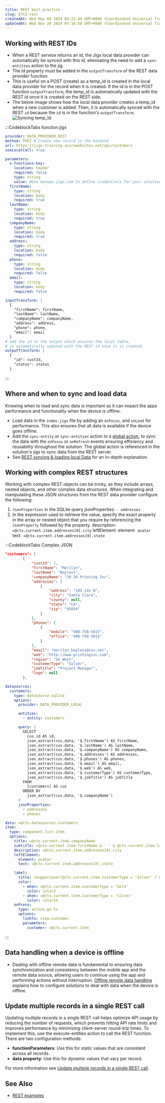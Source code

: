 ```yaml
---
title: REST best practice
slug: EYtZ-rest
createdAt: Wed May 08 2024 09:21:49 GMT+0000 (Coordinated Universal Time)
updatedAt: Wed Nov 20 2024 07:16:58 GMT+0000 (Coordinated Universal Time)
---
```


## Working with REST IDs

- When a REST service returns an id, the Jigx local data provider can automatically be synced with this id, eliminating the need to add a `sync-entities` action to the jig.
- The id property must be added in the `outputTransform` of the REST data provider function.
- This is useful on a POST (create) as a temp_id is created in the local data provider for the record when it is created. If the id is in the POST function `outputTransform`, the temp_id is automatically updated with the REST id once it is created on the REST side.
- The below image shows how the local data provider creates a temp_id when a new customer is added. Then, it is automatically synced with the REST `id` because the `id` is in the function's `outputTransform`.
  ![Syncing temp_Id](https://archbee-image-uploads.s3.amazonaws.com/x7vdIDH6-ScTprfmi2XXX/VuOMkHMSZXXZRlH7jloeo_rest-id.png "Syncing temp_Id")

:::CodeblockTabs
function.jigx

```yaml
provider: DATA_PROVIDER_REST
method: POST # Create new record in the backend
url: https://jigx-training.azurewebsites.net/api/customers
useLocalCall: true

parameters:
  x-functions-key:
    location: header
    required: false
    type: string
    value: #Use manage.jigx.com to define credentials for your solution
  firstName:
    type: string
    location: body
    required: true
  lastName:
    type: string
    location: body
    required: true
  companyName:
    type: string
    location: body
    required: true
  address:
    type: string
    location: body
    required: false
  phone:
    type: string
    location: body
    required: false
  email:
    type: string
    location: body
    required: false

inputTransform: |
  {
    "firstName": firstName,
    "lastName": lastName,
    "companyName": companyName,
    "address": address,
    "phone": phone,
    "email": email
  }
# add the id to the output which ensures the local table,
# is automatically updated with the REST id once it is created.
outputTransform: |
  {
    "id": custId,
    "status": status
  }
```

:::

## Where and when to sync and load data&#x20;

Knowing when to load and sync data is important as it can impact the apps performance and functionality when the device is offline.

- Load data in the `index.jigx` file by adding an `onFocus`, and `onLoad` for performance. This also ensures that all data is available if the device goes offline.
- Add the `sync-entity` or `sync-entities` action to a [global action](./../../../UI/Actions.md), to sync the data with the `onFocus` or `onRefresh` events ensuring efficiency and reusability throughout the solution. The global action is referenced in the solution's jigs to sync data from the REST server.&#x20;
- See [REST syncing & loading local Data](<./REST syncing _ loading local Data.md>) for an in-depth explanation.

## Working with complex REST structures

Working with complex REST objects can be tricky, as they include arrays, nested objects, and other complex data structures. When integrating and manipulating these JSON structures from the REST data provider configure the following:

1. `JsonProperties` in the SQLite query
   jsonProperties:
   &#x20; `- addresses`
2. In the expression used to retrieve the value, specify the exact property in the array or nested object that you require by referencing the `JsonProperty` followed by the property.
   description:` =@ctx.current.item.addresses[0].city`
   &#x20; leftElement:
   &#x20; element:` avatar`
   &#x20; text:` =@ctx.current.item.addresses[0].state`

:::CodeblockTabs
Complex JSON

```json
"customers": [
        {
            "custId": 1,
            "firstName": "Merilyn",
            "lastName": "Bayless",
            "companyName": "20 20 Printing Inc",
            "addresses": [
                {
                    "address": "195 13n N",
                    "city": "Santa Clara",
                    "county": null,
                    "state": "CA",
                    "zip": "95054"
                }
            ],
            "phones": [
                {
                    "mobile": "408-758-5015",
                    "office": "408-758-5015"
                }
            ],
            "email": "merilyn_bayless@cox.net",
            "web": "http://www.printinginc.com",
            "region": "US West",
            "customerType": "Silver",
            "jobTitle": "Project Manager",
            "logo": null
        },
```

```yaml
datasources:
  customers:
    type: datasource.sqlite
    options:
      provider: DATA_PROVIDER_LOCAL

      entities:
        - entity: customers

      query: |
        SELECT 
          cus.id AS id, 
          json_extract(cus.data, '$.firstName') AS firstName, 
          json_extract(cus.data, '$.lastName') AS lastName,
          json_extract(cus.data, '$.companyName') AS companyName,
          json_extract(cus.data, '$.addresses') AS addresses,
          json_extract(cus.data, '$.phones') AS phones,
          json_extract(cus.data, '$.email') AS email,
          json_extract(cus.data, '$.web') AS web,
          json_extract(cus.data, '$.customerType') AS customerType,
          json_extract(cus.data, '$.jobTitle') AS jobTitle
        FROM 
          [customers] AS cus
        ORDER BY 
          json_extract(cus.data, '$.companyName')
      #
      jsonProperties:
        - addresses
        - phones

data: =@ctx.datasources.customers
item:
  type: component.list-item
  options:
    title: =@ctx.current.item.companyName
    subtitle: =@ctx.current.item.firstName & ' ' & @ctx.current.item.lastName
    description: =@ctx.current.item.addresses[0].city
    leftElement:
      element: avatar
      text: =@ctx.current.item.addresses[0].state

    label:
      title: =$uppercase((@ctx.current.item.customerType = 'Silver' ? @ctx.current.item.customerType:@ctx.current.item.customerType = 'Gold' ? @ctx.current.item.customerType:''))
      color:
        - when: =@ctx.current.item.customerType = 'Gold'
          color: color3
        - when: =@ctx.current.item.customerType = 'Silver'
          color: color14
    onPress:
      type: action.go-to
      options:
        linkTo: view-customer
        parameters:
          customer: =@ctx.current.item
```

:::

## Data handling when a device is offline

- Dealing with offline remote data is fundamental to ensuring data synchronization and consistency between the mobile app and the remote data source, allowing users to continue using the app and performing actions without interruption. [Offline remote data handling](<./../../Offline remote data handling.md>) explains how to configure solutions to deal with data when the device is offline.

## Update multiple records in a single REST call

Updating multiple records in a single REST call helps optimize API usage by reducing the number of requests, which prevents hitting API rate limits and improves performance by minimizing client-server round-trip times. To implement this, use the execute-entities action to call the REST function. There are two configuration methods:

- **functionParameters**: Use this for static values that are consistent across all records.
- **data property**: Use this for dynamic values that vary per record.

For more information see [Update multiple records in a single REST call](https://docs.jigx.com/examples/update-multiple-records-in-a-single-rest-call).

## See Also

- [REST examples](https://docs.jigx.com/examples/rest)
